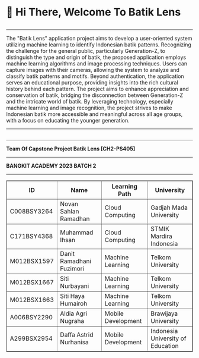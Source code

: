 # 👋 Hi There, Welcome To Batik Lens 

##
***
The "Batik Lens" application project aims to develop a user-oriented system utilizing machine learning to identify Indonesian batik patterns. Recognizing the challenge for the general public, particularly Generation-Z, to distinguish the type and origin of batik, the proposed application employs machine learning algorithms and image processing techniques. Users can capture images with their cameras, allowing the system to analyze and classify batik patterns and motifs. Beyond authentication, the application serves an educational purpose, providing insights into the rich cultural history behind each pattern. The project aims to enhance appreciation and conservation of batik, bridging the disconnection between Generation-Z and the intricate world of batik. By leveraging technology, especially machine learning and image recognition, the project strives to make Indonesian batik more accessible and meaningful across all age groups, with a focus on educating the younger generation.
***
##
<hr>
<html>
  <head>
    <b>Team Of Capstone Project Batik Lens [CH2-PS405]<b>
      <hr>
    <b>BANGKIT ACADEMY 2023 BATCH 2<b>
  </head>
      <br>
      <hr>
  <body>
    <table border="1px">
      <tr>
        <th>ID</th>
        <th>Name</th>
        <th>Learning Path</th>
        <th>University</th>
      </tr>
      <tr>
        <td>C008BSY3264</td>
        <td>Novan Sahlan Ramadhan</td>
        <td>Cloud Computing</td>
        <td>Gadjah Mada University</td>
      </tr>
      <tr>
        <td>C171BSY4368</td>
        <td>Muhammad Ihsan</td>
        <td>Cloud Computing</td>
        <td>STMIK Mardira Indonesia</td>
      </tr>
      <tr>
        <td>M012BSX1597</td>
        <td>Danit Ramadhani Fuzimori</td>
        <td>Machine Learning</td>
        <td>Telkom University</td>
      </tr>
      <tr>
        <td>M012BSX1667</td>
        <td>Siti Nurbayani</td>
        <td>Machine Learning</td>
        <td>Telkom University</td>
      </tr>
      <tr>
        <td>M012BSX1663</td>
        <td>Siti Haya Humairoh</td>
        <td>Machine Learning</td>
        <td>Telkom University</td>
      </tr>
      <tr>
        <td>A006BSY2290</td>
        <td>Aldia Agri Nugraha</td>
        <td>Mobile Development</td>
        <td>Brawijaya University</td>
      </tr>
      <tr>
        <td>A299BSX2954</td>
        <td>Daffa Astrid Nurhanisa</td>
        <td>Mobile Development</td>
        <td>Indonesia University of Education</td>
      </tr>
    </table>
  </body>
</html>

